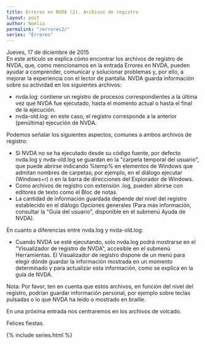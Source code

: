 ```yaml
---
title: Errores en NVDA (2). Archivos de registro
layout: post
author: Noelia
permalink: "/errores2/"
series: "Errores"
---
```

<footer>Jueves, 17 de diciembre de 2015</footer>
En este artículo se explica cómo encontrar los archivos de registro de NVDA, que, como mencionamos en la entrada Errores en NVDA, pueden ayudar a comprender, comunicar y solucionar problemas y, por ello, a mejorar la experiencia con el lector de pantalla.
NVDA guarda información sobre su actividad en los siguientes archivos:

- nvda.log: contiene un registro de procesos correspondientes a la última vez que NVDA fue ejecutado, hasta el momento actual o hasta el final de la ejecución.
- nvda-old.log: en este caso, el registro corresponde a la anterior (penúltima) ejecución de NVDA.

Podemos señalar los siguientes aspectos, comunes a ambos archivos de registro:

- Si NVDA no se ha ejecutado desde su código fuente, por defecto nvda.log y nvda-old.log se guardan en la "carpeta temporal del usuario", que puede abrirse indicando %temp% en elementos de Windows que admitan nombres de carpetas; por ejemplo, en el diálogo ejecutar (Windows+r) o en la barra de direcciones del Explorador de Windows.
- Como archivos de registro con extensión .log, pueden abrirse con editores de texto como el Bloc de notas.
- La cantidad de información guardada depende del nivel del registro establecido en el diálogo Opciones generales (Para más información, consultar la "Guía del usuario", disponible en el submenú Ayuda de NVDA).

En cuanto a diferencias entre nvda.log y nvda-old.log:

- Cuando NVDA se esté ejecutando, solo nvda.log podrá mostrarse en el "Visualizador de registro de NVDA", accesible en el submenú Herramientas. El Visualizador de registro dispone de un menú para elegir dónde guardar la información mostrada en un momento determinado y para actualizar esta información, como se explica en la guía de NVDA.

Nota: Por favor, ten en cuenta que estos archivos, en función del nivel del registro, podrían guardar información personal, por ejemplo sobre teclas pulsadas o lo que NVDA ha leído o mostrado en braille.

En una próxima entrada nos centraremos en los archivos de volcado.

Felices fiestas.

{% include series.html %}